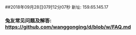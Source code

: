 ##2018年09月28日07时12分07秒 新址: 159.65.145.17
### 兔友常见问题及解答: https://github.com/wanggonging/d/blob/w/FAQ.md
